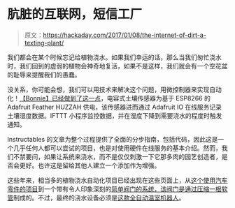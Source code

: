 # 肮脏的互联网，短信工厂

> 原文：<https://hackaday.com/2017/01/08/the-internet-of-dirt-a-texting-plant/>

我们都会在某个时候忘记给植物浇水。如果我们幸运的话，那么当我们匆忙浇水时，我们回到的虚弱的植物会神奇地复活，如果不是这样，我们就会有一个空花盆的耻辱来提醒我们的愚蠢。

没关系，你可能会想，我们可以用技术来解决这个问题，用微控制器来实现自动化！[【Bonnie】已经做到了这一点](http://www.instructables.com/id/Internet-of-Dirt-a-Texting-Plant/)，电容式土壤传感器为基于 ESP8266 的 Adafruit Feather HUZZAH 供电，该传感器进而通过 Adafruit IO 在线服务记录土壤湿度数据。IFTTT 小程序监控数据，并在湿度下降到需要浇水的程度时触发通知。

Instructables 的文章为整个过程提供了全面的分步指南，包括代码，因此这是一个几乎任何人都可以尝试的项目，也是对使用硬件在线服务的基本介绍。然而，我们不禁要问，如果让系统来浇水，而不是仅仅刺激一下它那多肉的园艺创造者，是否会更好。也许这是留给其他人建立一个添加作为增强。

这些年来，相当多的植物浇水自动化项目已经出现在这些页面上，从[这个使用汽车零件的项目](http://hackaday.com/2015/02/20/automated-plant-watering-system-uses-car-parts/)到一个带有令人印象深刻的[简单阀门的系统，该阀门是通过压缩一根软管](http://hackaday.com/2014/09/27/automated-watering-system-uses-neat-diy-water-valve/)制成的。不过，最终的浇水设备必须是[这款全自动温室机器人](http://hackaday.com/2013/09/12/fully-automated-watering-robot-takes-a-big-leap-forward-toward-greenhouse-automation/)。